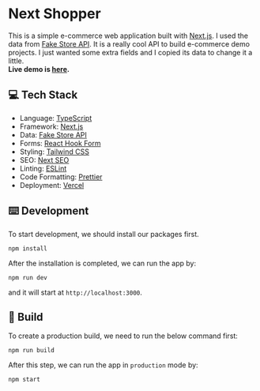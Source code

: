 # Next Shopper

This is a simple e-commerce web application built with [Next.js](https://nextjs.org/). I used the data from [Fake Store API](https://fakestoreapi.com/). It is a really cool API to build e-commerce demo projects. I just wanted some extra fields and I copied its data to change it a little.  
**Live demo is [here](https://next-shopper.vercel.app/).**

## 💻 Tech Stack
* Language: [TypeScript](https://www.typescriptlang.org/)
* Framework: [Next.js](https://nextjs.org/)
* Data: [Fake Store API](https://fakestoreapi.com/)
* Forms: [React Hook Form](https://react-hook-form.com/)
* Styling: [Tailwind CSS](https://tailwindcss.com/)
* SEO: [Next SEO](https://github.com/garmeeh/next-seo)
* Linting: [ESLint](https://eslint.org/)
* Code Formatting: [Prettier](https://prettier.io/)
* Deployment: [Vercel](https://vercel.com/)

## ⌨️ Development
To start development, we should install our packages first.
```
npm install
```
After the installation is completed, we can run the app by:
```
npm run dev
```
and it will start at `http://localhost:3000`.  

## 🚀 Build
To create a production build, we need to run the below command first:
```
npm run build
```
After this step, we can run the app in `production` mode by:
```
npm start
```
